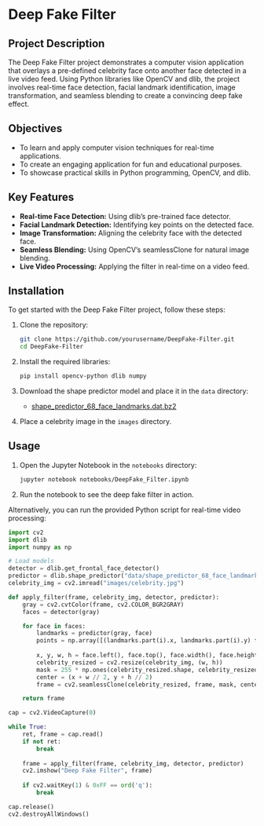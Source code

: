 # Deep Fake Filter

## Project Description

The Deep Fake Filter project demonstrates a computer vision application that overlays a pre-defined celebrity face onto another face detected in a live video feed. Using Python libraries like OpenCV and dlib, the project involves real-time face detection, facial landmark identification, image transformation, and seamless blending to create a convincing deep fake effect.

## Objectives

- To learn and apply computer vision techniques for real-time applications.
- To create an engaging application for fun and educational purposes.
- To showcase practical skills in Python programming, OpenCV, and dlib.

## Key Features

- **Real-time Face Detection:** Using dlib’s pre-trained face detector.
- **Facial Landmark Detection:** Identifying key points on the detected face.
- **Image Transformation:** Aligning the celebrity face with the detected face.
- **Seamless Blending:** Using OpenCV’s seamlessClone for natural image blending.
- **Live Video Processing:** Applying the filter in real-time on a video feed.

## Installation

To get started with the Deep Fake Filter project, follow these steps:

1. Clone the repository:

    ```sh
    git clone https://github.com/yourusername/DeepFake-Filter.git
    cd DeepFake-Filter
    ```

2. Install the required libraries:

    ```sh
    pip install opencv-python dlib numpy
    ```

3. Download the shape predictor model and place it in the `data` directory:

    - [shape_predictor_68_face_landmarks.dat.bz2](http://dlib.net/files/shape_predictor_68_face_landmarks.dat.bz2)

4. Place a celebrity image in the `images` directory.

## Usage

1. Open the Jupyter Notebook in the `notebooks` directory:

    ```sh
    jupyter notebook notebooks/DeepFake_Filter.ipynb
    ```

2. Run the notebook to see the deep fake filter in action.

Alternatively, you can run the provided Python script for real-time video processing:

```python
import cv2
import dlib
import numpy as np

# Load models
detector = dlib.get_frontal_face_detector()
predictor = dlib.shape_predictor("data/shape_predictor_68_face_landmarks.dat")
celebrity_img = cv2.imread("images/celebrity.jpg")

def apply_filter(frame, celebrity_img, detector, predictor):
    gray = cv2.cvtColor(frame, cv2.COLOR_BGR2GRAY)
    faces = detector(gray)

    for face in faces:
        landmarks = predictor(gray, face)
        points = np.array([(landmarks.part(i).x, landmarks.part(i).y) for i in range(68)], np.int32)
        
        x, y, w, h = face.left(), face.top(), face.width(), face.height()
        celebrity_resized = cv2.resize(celebrity_img, (w, h))
        mask = 255 * np.ones(celebrity_resized.shape, celebrity_resized.dtype)
        center = (x + w // 2, y + h // 2)
        frame = cv2.seamlessClone(celebrity_resized, frame, mask, center, cv2.NORMAL_CLONE)

    return frame

cap = cv2.VideoCapture(0)

while True:
    ret, frame = cap.read()
    if not ret:
        break
    
    frame = apply_filter(frame, celebrity_img, detector, predictor)
    cv2.imshow("Deep Fake Filter", frame)
    
    if cv2.waitKey(1) & 0xFF == ord('q'):
        break

cap.release()
cv2.destroyAllWindows()
